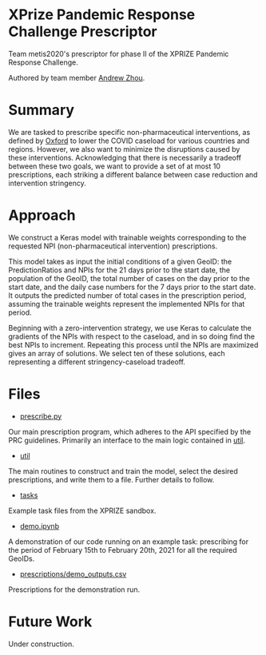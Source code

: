 # XPrize Pandemic Response Challenge Prescriptor
Team metis2020's prescriptor for phase II of the XPRIZE Pandemic Response Challenge.


Authored by team member [Andrew Zhou](https://github.com/zhouandrewc).

# Summary

We are tasked to prescribe specific non-pharmaceutical interventions, as defined by  [Oxford](https://www.bsg.ox.ac.uk/research/research-projects/coronavirus-government-response-tracker) to lower the COVID caseload for various countries and regions. However, we also want to minimize the disruptions caused by these interventions. Acknowledging that there is necessarily a tradeoff between these two goals, we want to provide a set of at most 10 prescriptions, each striking a different balance between case reduction and intervention stringency.

# Approach

We construct a Keras model with trainable weights corresponding to the requested NPI (non-pharmaceutical intervention) prescriptions. 

This model takes as input the initial conditions of a given GeoID: the PredictionRatios and NPIs for the 21 days prior to the start date, the population of the GeoID, the total number of cases on the day prior to the start date, and the daily case numbers for the 7 days prior to the start date. It outputs the predicted number of total cases in the prescription period, assuming the trainable weights represent the implemented NPIs for that period.

Beginning with a zero-intervention strategy, we use Keras to calculate the gradients of the NPIs with respect to the caseload, and in so doing find the best NPIs to increment. Repeating this process until the NPIs are maximized gives an array of solutions. We select ten of these solutions, each representing a different stringency-caseload tradeoff. 

# Files

-  [prescribe.py](prescribe.py)

Our main prescription program, which adheres to the API specified by the PRC guidelines. Primarily an interface to the main logic contained in [util](util).

- [util](util)

The main routines to construct and train the model, select the desired prescriptions, and write them to a file. Further details to follow.

- [tasks](tasks)

Example task files from the XPRIZE sandbox.

- [demo.ipynb](example.ipynb)

A demonstration of our code running on an example task: prescribing for the period of February 15th to February 20th, 2021 for all the required GeoIDs.

- [prescriptions/demo_outputs.csv](prescriptions/demo_outputs.csv)

Prescriptions for the demonstration run.

# Future Work

Under construction.